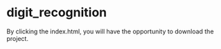 # digit_recognition
By clicking the index.html, you will have the opportunity to download the project. 
